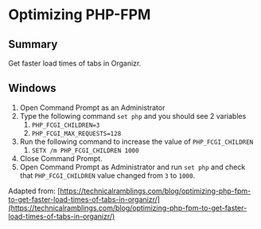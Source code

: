 # Optimizing PHP-FPM

## Summary

Get faster load times of tabs in Organizr.

## Windows

1. Open Command Prompt as an Administrator
2. Type the following command `set php` and you should see 2 variables
   1. `PHP_FCGI_CHILDREN=3`
   2. `PHP_FCGI_MAX_REQUESTS=128`
3. Run the following command to increase the value of `PHP_FCGI_CHILDREN`
   1. `SETX /m PHP_FCGI_CHILDREN 1000`
4. Close Command Prompt.
5. Open Command Prompt as Administrator and run `set php` and check that `PHP_FCGI_CHILDREN` value changed from `3` to `1000`.

Adapted from: [https://technicalramblings.com/blog/optimizing-php-fpm-to-get-faster-load-times-of-tabs-in-organizr/](https://technicalramblings.com/blog/optimizing-php-fpm-to-get-faster-load-times-of-tabs-in-organizr/)

